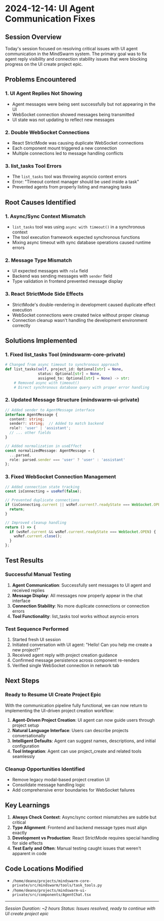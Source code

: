 # 2024-12-14: UI Agent Communication Fixes

## Session Overview
Today's session focused on resolving critical issues with UI agent communication in the MindSwarm system. The primary goal was to fix agent reply visibility and connection stability issues that were blocking progress on the UI create project epic.

## Problems Encountered

### 1. UI Agent Replies Not Showing
- Agent messages were being sent successfully but not appearing in the UI
- WebSocket connection showed messages being transmitted
- UI state was not updating to reflect new messages

### 2. Double WebSocket Connections
- React StrictMode was causing duplicate WebSocket connections
- Each component mount triggered a new connection
- Multiple connections led to message handling conflicts

### 3. list_tasks Tool Errors
- The `list_tasks` tool was throwing asyncio context errors
- Error: "Timeout context manager should be used inside a task"
- Prevented agents from properly listing and managing tasks

## Root Causes Identified

### 1. Async/Sync Context Mismatch
- `list_tasks` tool was using `async with timeout()` in a synchronous context
- The tool execution framework expected synchronous functions
- Mixing async timeout with sync database operations caused runtime errors

### 2. Message Type Mismatch
- UI expected messages with `role` field
- Backend was sending messages with `sender` field
- Type validation in frontend prevented message display

### 3. React StrictMode Side Effects
- StrictMode's double-rendering in development caused duplicate effect execution
- WebSocket connections were created twice without proper cleanup
- Connection cleanup wasn't handling the development environment correctly

## Solutions Implemented

### 1. Fixed list_tasks Tool (mindswarm-core-private)
```python
# Changed from async timeout to synchronous approach
def list_tasks(self, project_id: Optional[str] = None, 
               status: Optional[str] = None,
               assigned_to: Optional[str] = None) -> str:
    # Removed async with timeout()
    # Direct synchronous database query with proper error handling
```

### 2. Updated Message Structure (mindswarm-ui-private)
```typescript
// Added sender to AgentMessage interface
interface AgentMessage {
  content: string;
  sender?: string;  // Added to match backend
  role?: 'user' | 'assistant';
  // ... other fields
}

// Added normalization in useEffect
const normalizedMessage: AgentMessage = {
  ...parsed,
  role: parsed.sender === 'user' ? 'user' : 'assistant'
};
```

### 3. Fixed WebSocket Connection Management
```typescript
// Added connection state tracking
const isConnecting = useRef(false);

// Prevented duplicate connections
if (isConnecting.current || wsRef.current?.readyState === WebSocket.OPEN) {
  return;
}

// Improved cleanup handling
return () => {
  if (wsRef.current && wsRef.current.readyState === WebSocket.OPEN) {
    wsRef.current.close();
  }
};
```

## Test Results

### Successful Manual Testing
1. **Agent Communication**: Successfully sent messages to UI agent and received replies
2. **Message Display**: All messages now properly appear in the chat interface
3. **Connection Stability**: No more duplicate connections or connection errors
4. **Tool Functionality**: list_tasks tool works without asyncio errors

### Test Sequence Performed
1. Started fresh UI session
2. Initiated conversation with UI agent: "Hello! Can you help me create a new project?"
3. Received agent reply with project creation guidance
4. Confirmed message persistence across component re-renders
5. Verified single WebSocket connection in network tab

## Next Steps

### Ready to Resume UI Create Project Epic
With the communication pipeline fully functional, we can now return to implementing the UI-driven project creation workflow:

1. **Agent-Driven Project Creation**: UI agent can now guide users through project setup
2. **Natural Language Interface**: Users can describe projects conversationally
3. **Intelligent Defaults**: Agent can suggest names, descriptions, and initial configuration
4. **Tool Integration**: Agent can use project_create and related tools seamlessly

### Cleanup Opportunities Identified
- Remove legacy modal-based project creation UI
- Consolidate message handling logic
- Add comprehensive error boundaries for WebSocket failures

## Key Learnings

1. **Always Check Context**: Async/sync context mismatches are subtle but critical
2. **Type Alignment**: Frontend and backend message types must align exactly
3. **Development vs Production**: React StrictMode requires special handling for side effects
4. **Test Early and Often**: Manual testing caught issues that weren't apparent in code

## Code Locations Modified

- `/home/deano/projects/mindswarm-core-private/src/mindswarm/tools/task_tools.py`
- `/home/deano/projects/mindswarm-ui-private/src/components/AgentChat.tsx`

---

*Session Duration: ~2 hours*
*Status: Issues resolved, ready to continue with UI create project epic*